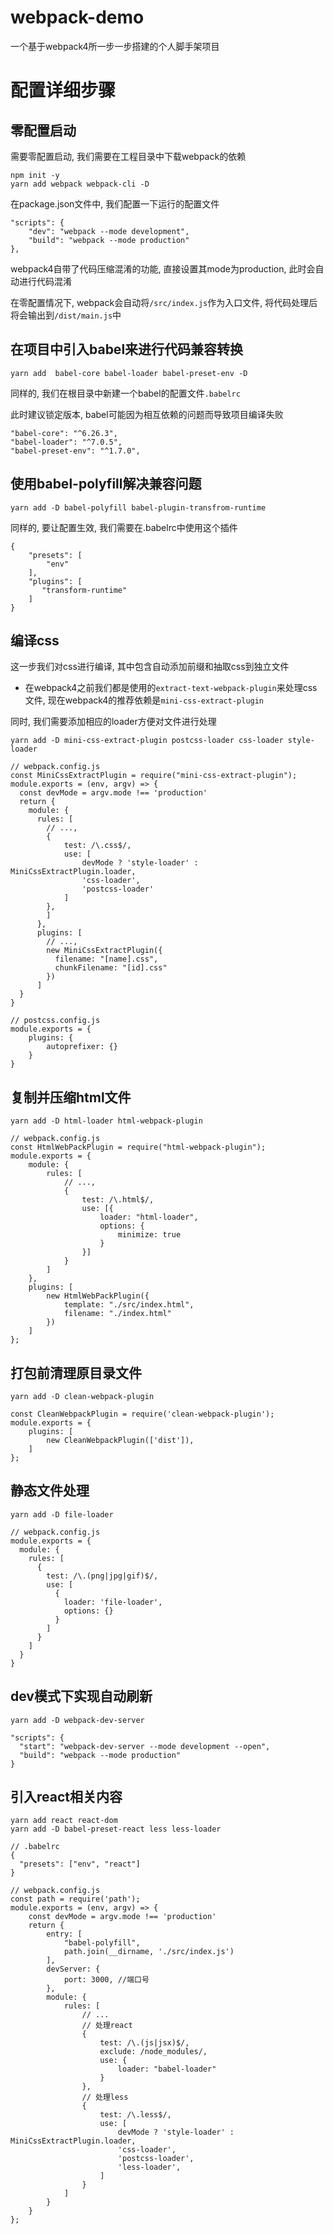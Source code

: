 # webpack-demo

一个基于webpack4所一步一步搭建的个人脚手架项目

# 配置详细步骤

## 零配置启动

需要零配置启动, 我们需要在工程目录中下载webpack的依赖

```
npm init -y
yarn add webpack webpack-cli -D
```

在package.json文件中, 我们配置一下运行的配置文件

```
"scripts": {
    "dev": "webpack --mode development",
    "build": "webpack --mode production"
},
```

webpack4自带了代码压缩混淆的功能, 直接设置其mode为production, 此时会自动进行代码混淆

在零配置情况下, webpack会自动将`/src/index.js`作为入口文件, 将代码处理后将会输出到`/dist/main.js`中

## 在项目中引入babel来进行代码兼容转换

```
yarn add  babel-core babel-loader babel-preset-env -D
```

同样的, 我们在根目录中新建一个babel的配置文件`.babelrc`

此时建议锁定版本, babel可能因为相互依赖的问题而导致项目编译失败

```
"babel-core": "^6.26.3",
"babel-loader": "^7.0.5",
"babel-preset-env": "^1.7.0",
```

## 使用babel-polyfill解决兼容问题

```
yarn add -D babel-polyfill babel-plugin-transfrom-runtime
```

同样的, 要让配置生效, 我们需要在.babelrc中使用这个插件

```
{
    "presets": [
        "env"
    ],
    "plugins": [
       "transform-runtime"
    ]
}
```

## 编译css

这一步我们对css进行编译, 其中包含自动添加前缀和抽取css到独立文件

- 在webpack4之前我们都是使用的`extract-text-webpack-plugin`来处理css文件, 现在webpack4的推荐依赖是`mini-css-extract-plugin`

同时, 我们需要添加相应的loader方便对文件进行处理

```
yarn add -D mini-css-extract-plugin postcss-loader css-loader style-loader
```

```
// webpack.config.js
const MiniCssExtractPlugin = require("mini-css-extract-plugin");
module.exports = (env, argv) => {
  const devMode = argv.mode !== 'production'
  return {
    module: {
      rules: [
        // ...,
        {
            test: /\.css$/,
            use: [
                devMode ? 'style-loader' : MiniCssExtractPlugin.loader,
                'css-loader',
                'postcss-loader'
            ]
        },
        ]
      },
      plugins: [
        // ...,
        new MiniCssExtractPlugin({
          filename: "[name].css",
          chunkFilename: "[id].css"
        })
      ]
  }
}
```

```
// postcss.config.js
module.exports = {
    plugins: {
        autoprefixer: {}
    }
}
```

## 复制并压缩html文件

```
yarn add -D html-loader html-webpack-plugin
```

```
// webpack.config.js
const HtmlWebPackPlugin = require("html-webpack-plugin");
module.exports = {
    module: {
        rules: [
            // ...,
            {
                test: /\.html$/,
                use: [{
                    loader: "html-loader",
                    options: {
                        minimize: true
                    }
                }]
            }
        ]
    },
    plugins: [
        new HtmlWebPackPlugin({
            template: "./src/index.html",
            filename: "./index.html"
        })
    ]
};
```

## 打包前清理原目录文件

```
yarn add -D clean-webpack-plugin
```

```
const CleanWebpackPlugin = require('clean-webpack-plugin');
module.exports = {
    plugins: [
        new CleanWebpackPlugin(['dist']),
    ]
};
```

## 静态文件处理

```
yarn add -D file-loader
```

```
// webpack.config.js
module.exports = {
  module: {
    rules: [
      {
        test: /\.(png|jpg|gif)$/,
        use: [
          {
            loader: 'file-loader',
            options: {}
          }
        ]
      }
    ]
  }
}
```

## dev模式下实现自动刷新

```
yarn add -D webpack-dev-server
```

```
"scripts": {
  "start": "webpack-dev-server --mode development --open",
  "build": "webpack --mode production"
}
```

## 引入react相关内容

```
yarn add react react-dom
yarn add -D babel-preset-react less less-loader
```

```
// .babelrc
{
  "presets": ["env", "react"]
}
```

```
// webpack.config.js
const path = require('path');
module.exports = (env, argv) => {
    const devMode = argv.mode !== 'production'
    return {
        entry: [
            "babel-polyfill",
            path.join(__dirname, './src/index.js')
        ],
        devServer: {
            port: 3000, //端口号
        },
        module: {
            rules: [
                // ...
                // 处理react
                {
                    test: /\.(js|jsx)$/,
                    exclude: /node_modules/,
                    use: {
                        loader: "babel-loader"
                    }
                },
                // 处理less
                {
                    test: /\.less$/,
                    use: [
                        devMode ? 'style-loader' : MiniCssExtractPlugin.loader,
                        'css-loader',
                        'postcss-loader',
                        'less-loader',
                    ]
                }
            ]
        }
    }
};
```